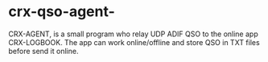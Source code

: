 # crx-qso-agent-
CRX-AGENT, is a small program who relay UDP ADIF QSO to the online app CRX-LOGBOOK. The app can work online/offline and store QSO in TXT files before send it online.
